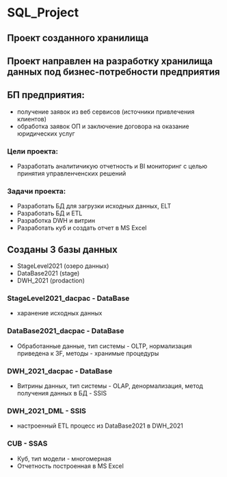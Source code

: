 # SQL_Project

## Проект созданного хранилища

## Проект направлен на разработку хранилища данных под бизнес-потребности предприятия

## БП предприятия:
- получение заявок из веб сервисов (источники привлечения клиентов)
- обработка заявок ОП и заключение договора на оказание юридических услуг


### Цели проекта:
- Разработать аналитичикую отчетность и BI мониторинг с целью принятия управленченских решений

### Задачи проекта:
- Разработать БД для загрузки исходных данных, ELT
- Разработать БД и ETL
- Разработка DWH и витрин
- Разработать куб и создать отчет в MS Excel

## Созданы 3 базы данных
- StageLevel2021 (озеро данных)
- DataBase2021 (stage)
- DWH_2021 (prodaction)

### **StageLevel2021_dacpac** - DataBase
- харанение исходных данных

### **DataBase2021_dacpac** - DataBase
- Обработанные данные, тип cистемы - OLTP, нормализация приведена к 3F, методы - хранимые процедуры

### **DWH_2021_dacpac** - DataBase
- Витрины данных, тип cистемы - OLAP, денормализация, метод получения данных в БД - SSIS

### **DWH_2021_DML** - SSIS 
- настроенный ETL процесс из DataBase2021 в DWH_2021

### **CUB** - SSAS
- Куб, тип модели - многомерная
- Отчетность построенная в MS Excel
